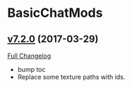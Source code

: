 # BasicChatMods

## [v7.2.0](https://github.com/funkydude/BasicChatMods/tree/v7.2.0) (2017-03-29) [](#top)
[Full Changelog](https://github.com/funkydude/BasicChatMods/compare/v7.1.8...v7.2.0)

- bump toc  
- Replace some texture paths with ids.  
